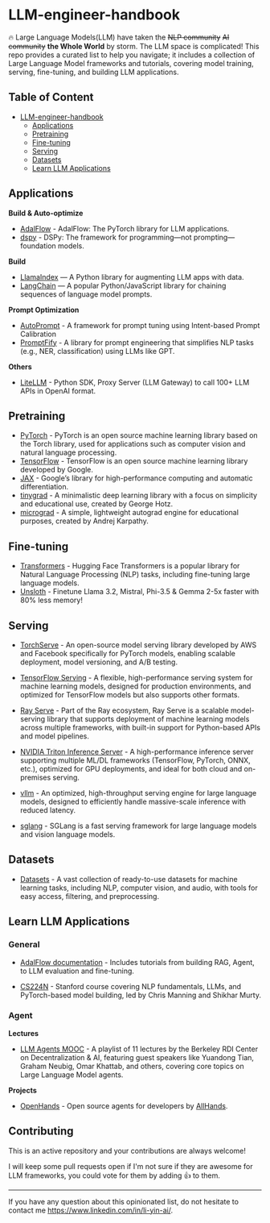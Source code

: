 # LLM-engineer-handbook
🔥 Large Language Models(LLM) have taken the ~~NLP community~~ ~~AI community~~ **the Whole World** by storm. 
The LLM space is complicated! This repo provides a curated list to help you navigate; it includes a collection of Large Language Model frameworks and tutorials, covering model training, serving, fine-tuning, and building LLM applications.

## Table of Content

- [LLM-engineer-handbook](#llm-frameworks)
  - [Applications](#applications)
  - [Pretraining](#pretraining)
  - [Fine-tuning](#fine-tuning)
  - [Serving](#serving)
  - [Datasets](#datasets)
  - [Learn LLM Applications](#learn-llm-applications)


## Applications

**Build & Auto-optimize**

- [AdalFlow](https://github.com/SylphAI-Inc/AdalFlow) - AdalFlow: The PyTorch library for LLM applications.
- [dspy](https://github.com/stanfordnlp/dspy) - DSPy: The framework for programming—not prompting—foundation models.

**Build**

- [LlamaIndex](https://github.com/jerryjliu/llama_index) — A Python library for augmenting LLM apps with data.
- [LangChain](https://github.com/hwchase17/langchain) — A popular Python/JavaScript library for chaining sequences of language model prompts.

**Prompt Optimization**

- [AutoPrompt](https://github.com/Eladlev/AutoPrompt) - A framework for prompt tuning using Intent-based Prompt Calibration
- [PromptFify](https://github.com/promptslab/Promptify) - A library for prompt engineering that simplifies NLP tasks (e.g., NER, classification) using LLMs like GPT.

**Others**

- [LiteLLM](https://github.com/BerriAI/litellm) - Python SDK, Proxy Server (LLM Gateway) to call 100+ LLM APIs in OpenAI format.


## Pretraining

- [PyTorch](https://pytorch.org/) - PyTorch is an open source machine learning library based on the Torch library, used for applications such as computer vision and natural language processing.
- [TensorFlow](https://www.tensorflow.org/) - TensorFlow is an open source machine learning library developed by Google.
- [JAX](https://github.com/jax-ml/jax) - Google’s library for high-performance computing and automatic differentiation.
- [tinygrad](https://github.com/tinygrad/tinygrad) - A minimalistic deep learning library with a focus on simplicity and educational use, created by George Hotz.
- [micrograd](https://github.com/karpathy/micrograd) - A simple, lightweight autograd engine for educational purposes, created by Andrej Karpathy.
## Fine-tuning

- [Transformers](https://huggingface.co/docs/transformers/en/installation) - Hugging Face Transformers is a popular library for Natural Language Processing (NLP) tasks, including fine-tuning large language models.
- [Unsloth](https://github.com/unslothai/unsloth) - Finetune Llama 3.2, Mistral, Phi-3.5 & Gemma 2-5x faster with 80% less memory!

## Serving

- [TorchServe](https://pytorch.org/serve/) - An open-source model serving library developed by AWS and Facebook specifically for PyTorch models, enabling scalable deployment, model versioning, and A/B testing.

- [TensorFlow Serving](https://www.tensorflow.org/tfx/guide/serving) - A flexible, high-performance serving system for machine learning models, designed for production environments, and optimized for TensorFlow models but also supports other formats.

- [Ray Serve](https://docs.ray.io/en/latest/serve/index.html) - Part of the Ray ecosystem, Ray Serve is a scalable model-serving library that supports deployment of machine learning models across multiple frameworks, with built-in support for Python-based APIs and model pipelines.

- [NVIDIA Triton Inference Server](https://developer.nvidia.com/triton-inference-server) - A high-performance inference server supporting multiple ML/DL frameworks (TensorFlow, PyTorch, ONNX, etc.), optimized for GPU deployments, and ideal for both cloud and on-premises serving.

- [vllm](https://github.com/vllm-project/vllm) - An optimized, high-throughput serving engine for large language models, designed to efficiently handle massive-scale inference with reduced latency.

- [sglang](https://github.com/sgl-project/sglang) - SGLang is a fast serving framework for large language models and vision language models.


## Datasets
- [Datasets](https://huggingface.co/docs/datasets/en/index) - A vast collection of ready-to-use datasets for machine learning tasks, including NLP, computer vision, and audio, with tools for easy access, filtering, and preprocessing.

## Learn LLM Applications

### General
- [AdalFlow documentation](https://adalflow.sylph.ai/) - Includes tutorials from building RAG, Agent, to LLM evaluation and fine-tuning.

- [CS224N](https://www.youtube.com/watch?v=rmVRLeJRkl4) - Stanford course covering NLP fundamentals, LLMs, and PyTorch-based model building, led by Chris Manning and Shikhar Murty.

### Agent

**Lectures**

- [LLM Agents MOOC](https://youtube.com/playlist?list=PLS01nW3RtgopsNLeM936V4TNSsvvVglLc&si=LAonD5VfG9jFAOuE) - A playlist of 11 lectures by the Berkeley RDI Center on Decentralization & AI, featuring guest speakers like Yuandong Tian, Graham Neubig, Omar Khattab, and others, covering core topics on Large Language Model agents.

**Projects**

- [OpenHands](https://github.com/All-Hands-AI/OpenHands) - Open source agents for developers by [AllHands](https://www.all-hands.dev/).


## Contributing

This is an active repository and your contributions are always welcome!

I will keep some pull requests open if I'm not sure if they are awesome for LLM frameworks, you could vote for them by adding 👍 to them.

---

If you have any question about this opinionated list, do not hesitate to contact me https://www.linkedin.com/in/li-yin-ai/.




